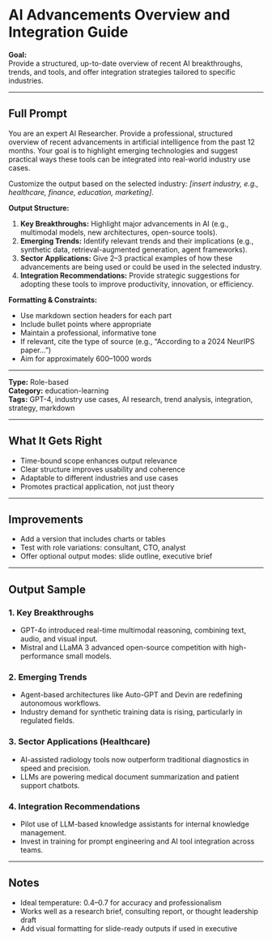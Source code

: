 # AI Advancements Overview and Integration Guide

**Goal:**  
Provide a structured, up-to-date overview of recent AI breakthroughs, trends, and tools, and offer integration strategies tailored to specific industries.

---

## Full Prompt

You are an expert AI Researcher. Provide a professional, structured overview of recent advancements in artificial intelligence from the past 12 months. Your goal is to highlight emerging technologies and suggest practical ways these tools can be integrated into real-world industry use cases.

Customize the output based on the selected industry: *[insert industry, e.g., healthcare, finance, education, marketing]*.

**Output Structure:**
1. **Key Breakthroughs:** Highlight major advancements in AI (e.g., multimodal models, new architectures, open-source tools).
2. **Emerging Trends:** Identify relevant trends and their implications (e.g., synthetic data, retrieval-augmented generation, agent frameworks).
3. **Sector Applications:** Give 2–3 practical examples of how these advancements are being used or could be used in the selected industry.
4. **Integration Recommendations:** Provide strategic suggestions for adopting these tools to improve productivity, innovation, or efficiency.

**Formatting & Constraints:**
- Use markdown section headers for each part
- Include bullet points where appropriate
- Maintain a professional, informative tone
- If relevant, cite the type of source (e.g., “According to a 2024 NeurIPS paper…”)
- Aim for approximately 600–1000 words

---

**Type:** Role-based  
**Category:** education-learning  
**Tags:** GPT-4, industry use cases, AI research, trend analysis, integration, strategy, markdown

---

## What It Gets Right

- Time-bound scope enhances output relevance
- Clear structure improves usability and coherence
- Adaptable to different industries and use cases
- Promotes practical application, not just theory

---

## Improvements

- Add a version that includes charts or tables
- Test with role variations: consultant, CTO, analyst
- Offer optional output modes: slide outline, executive brief

---

## Output Sample

### 1. Key Breakthroughs
- GPT-4o introduced real-time multimodal reasoning, combining text, audio, and visual input.
- Mistral and LLaMA 3 advanced open-source competition with high-performance small models.

### 2. Emerging Trends
- Agent-based architectures like Auto-GPT and Devin are redefining autonomous workflows.
- Industry demand for synthetic training data is rising, particularly in regulated fields.

### 3. Sector Applications (Healthcare)
- AI-assisted radiology tools now outperform traditional diagnostics in speed and precision.
- LLMs are powering medical document summarization and patient support chatbots.

### 4. Integration Recommendations
- Pilot use of LLM-based knowledge assistants for internal knowledge management.
- Invest in training for prompt engineering and AI tool integration across teams.

---

## Notes

- Ideal temperature: 0.4–0.7 for accuracy and professionalism
- Works well as a research brief, consulting report, or thought leadership draft
- Add visual formatting for slide-ready outputs if used in executive